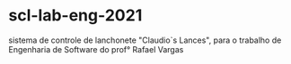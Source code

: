 # scl-lab-eng-2021
sistema de controle de lanchonete "Claudio`s Lances", para o trabalho de Engenharia de Software do prof° Rafael Vargas
